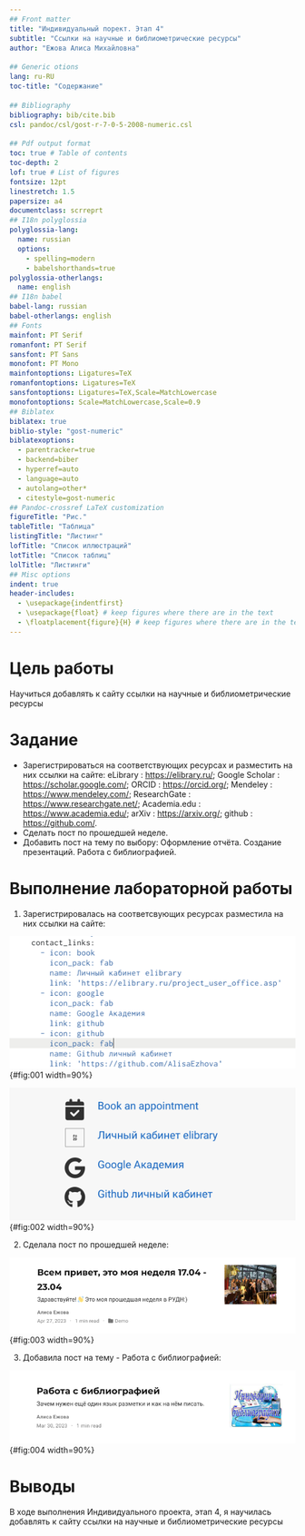```yaml
---
## Front matter
title: "Индивидуальный порект. Этап 4"
subtitle: "Ссылки на научные и библиометрические ресурсы"
author: "Ежова Алиса Михайловна"

## Generic otions
lang: ru-RU
toc-title: "Содержание"

## Bibliography
bibliography: bib/cite.bib
csl: pandoc/csl/gost-r-7-0-5-2008-numeric.csl

## Pdf output format
toc: true # Table of contents
toc-depth: 2
lof: true # List of figures
fontsize: 12pt
linestretch: 1.5
papersize: a4
documentclass: scrreprt
## I18n polyglossia
polyglossia-lang:
  name: russian
  options:
	- spelling=modern
	- babelshorthands=true
polyglossia-otherlangs:
  name: english
## I18n babel
babel-lang: russian
babel-otherlangs: english
## Fonts
mainfont: PT Serif
romanfont: PT Serif
sansfont: PT Sans
monofont: PT Mono
mainfontoptions: Ligatures=TeX
romanfontoptions: Ligatures=TeX
sansfontoptions: Ligatures=TeX,Scale=MatchLowercase
monofontoptions: Scale=MatchLowercase,Scale=0.9
## Biblatex
biblatex: true
biblio-style: "gost-numeric"
biblatexoptions:
  - parentracker=true
  - backend=biber
  - hyperref=auto
  - language=auto
  - autolang=other*
  - citestyle=gost-numeric
## Pandoc-crossref LaTeX customization
figureTitle: "Рис."
tableTitle: "Таблица"
listingTitle: "Листинг"
lofTitle: "Список иллюстраций"
lotTitle: "Список таблиц"
lolTitle: "Листинги"
## Misc options
indent: true
header-includes:
  - \usepackage{indentfirst}
  - \usepackage{float} # keep figures where there are in the text
  - \floatplacement{figure}{H} # keep figures where there are in the text
---
```


# Цель работы

Научиться добавлять к сайту ссылки на научные и библиометрические ресурсы

# Задание

- Зарегистрироваться на соответствующих ресурсах и разместить на них ссылки на сайте:
   eLibrary : https://elibrary.ru/;
   Google Scholar : https://scholar.google.com/;
   ORCID : https://orcid.org/;
   Mendeley : https://www.mendeley.com/;
   ResearchGate : https://www.researchgate.net/;
   Academia.edu : https://www.academia.edu/;
   arXiv : https://arxiv.org/;
   github : https://github.com/.
- Сделать пост по прошедшей неделе.
- Добавить пост на тему по выбору:
   Оформление отчёта.
   Создание презентаций.
   Работа с библиографией.

# Выполнение лабораторной работы

1) Зарегистрировалась на соответсвующих ресурсах разместила на них ссылки на сайте:

![Ссылки в файле](image/1.png){#fig:001 width=90%}

![Ссылки на сайте](image/2.png){#fig:002 width=90%}

2) Сделала пост по прошедшей неделе:

![Пост по прошедшей неделе](image/3.png){#fig:003 width=90%}

3) Добавила пост на тему - Работа с библиографией:

![Пост на тему](image/4.png){#fig:004 width=90%}

# Выводы

В ходе выполнения Индивидуального проекта, этап 4, я научилась добавлять к сайту ссылки на научные и библиометрические ресурсы

